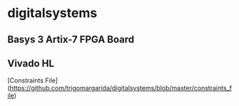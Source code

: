 # digitalsystems
## Basys 3 Artix-7 FPGA Board

## Vivado HL
[Constraints File] (https://github.com/trigomargarida/digitalsystems/blob/master/constraints_file)

